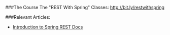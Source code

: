 ###The Course
The "REST With Spring" Classes: http://bit.ly/restwithspring

###Relevant Articles:
- [Introduction to Spring REST Docs](http://www.baeldung.com/spring-rest-docs)
